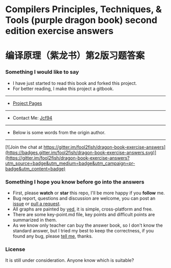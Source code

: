 # Compilers Principles, Techniques, &amp; Tools (purple dragon book) second edition exercise answers

# 编译原理（紫龙书）第2版习题答案

### Something I would like to say

- I have just started to read this book and forked this project.
- For better reading, I make this project a gitbook.

---

- [Project Pages](http://dragon-book.jcf94.com)

---

- Contact Me: [Jcf94](http://jcf94.github.io/)

---

- Below is some words from the origin author.

---

[![Join the chat at https://gitter.im/fool2fish/dragon-book-exercise-answers](https://badges.gitter.im/fool2fish/dragon-book-exercise-answers.svg)](https://gitter.im/fool2fish/dragon-book-exercise-answers?utm_source=badge&utm_medium=badge&utm_campaign=pr-badge&utm_content=badge)

### Something I hope you know before go into the answers

- First, please **watch** or **star** this repo, I'll be more happy if you **follow** me.
- Bug report, questions and discussion are welcome, you can post an [issue](https://github.com/fool2fish/dragon-book-practice-answer/issues/new) or [pull a request](https://help.github.com/articles/using-pull-requests).
- All graphs are painted by [yed](http://www.yworks.com/en/products_yed_about.html), it is simple, cross-platform and free.
- There are some key-point.md file, key points and difficult points are summarized in them.
- As we know only teacher can buy the answer book, so I don't know the standard answer, but I tried my best to keep the correctness, if you found any bug, please [tell me](https://github.com/fool2fish/dragon-book-practice-answer/issues/new), thanks.

### License

It is still under consideration. Anyone know which is suitable?
